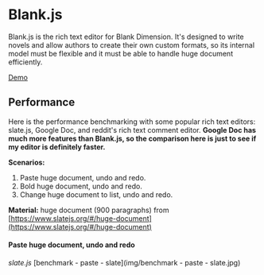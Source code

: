 # Blank.js
Blank.js is the rich text editor for Blank Dimension. It's designed to write novels and allow authors to create their own custom formats, so its internal model must be flexible and it must be able to handle huge document efficiently.

[Demo](https://blankjs.herokuapp.com/)

## Performance
Here is the performance benchmarking with some popular rich text editors: slate.js, Google Doc, and reddit's rich text comment editor. **Google Doc has much more features than Blank.js, so the comparison here is just to see if my editor is definitely faster.**

**Scenarios:**
1. Paste huge document, undo and redo.
2. Bold huge document, undo and redo.
3. Change huge document to list, undo and redo.

**Material:** huge document (900 paragraphs) from [https://www.slatejs.org/#/huge-document](https://www.slatejs.org/#/huge-document)

#### Paste huge document, undo and redo

*slate.js*
[benchmark - paste - slate](img/benchmark - paste - slate.jpg)

